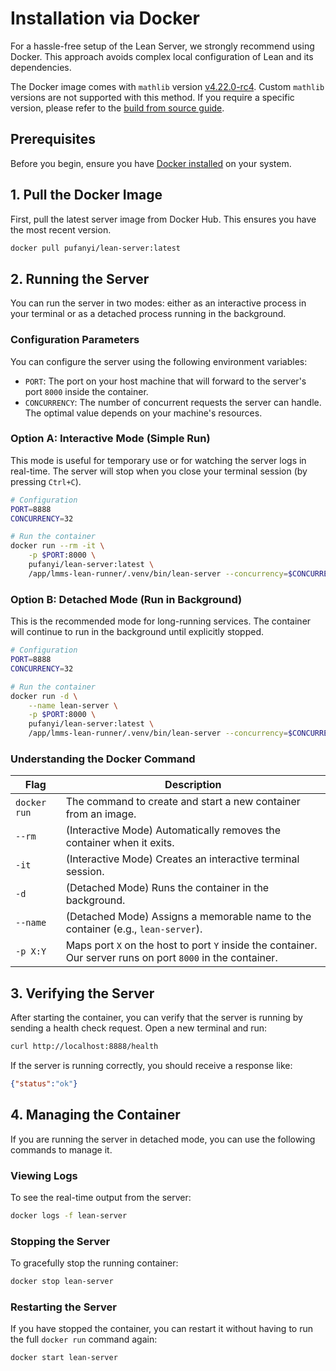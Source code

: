 # Installation via Docker

For a hassle-free setup of the Lean Server, we strongly recommend using Docker. This approach avoids complex local configuration of Lean and its dependencies.

The Docker image comes with `mathlib` version [v4.22.0-rc4](https://github.com/leanprover-community/mathlib4/releases/tag/v4.22.0-rc4). Custom `mathlib` versions are not supported with this method. If you require a specific version, please refer to the [build from source guide](./source.md).

## Prerequisites

Before you begin, ensure you have [Docker installed](https://docs.docker.com/engine/install/) on your system.

## 1. Pull the Docker Image

First, pull the latest server image from Docker Hub. This ensures you have the most recent version.

```bash
docker pull pufanyi/lean-server:latest
```

## 2. Running the Server

You can run the server in two modes: either as an interactive process in your terminal or as a detached process running in the background.

### Configuration Parameters

You can configure the server using the following environment variables:

-   `PORT`: The port on your host machine that will forward to the server's port `8000` inside the container.
-   `CONCURRENCY`: The number of concurrent requests the server can handle. The optimal value depends on your machine's resources.

### Option A: Interactive Mode (Simple Run)

This mode is useful for temporary use or for watching the server logs in real-time. The server will stop when you close your terminal session (by pressing `Ctrl+C`).

```bash
# Configuration
PORT=8888
CONCURRENCY=32

# Run the container
docker run --rm -it \
    -p $PORT:8000 \
    pufanyi/lean-server:latest \
    /app/lmms-lean-runner/.venv/bin/lean-server --concurrency=$CONCURRENCY
```

### Option B: Detached Mode (Run in Background)

This is the recommended mode for long-running services. The container will continue to run in the background until explicitly stopped.

```bash
# Configuration
PORT=8888
CONCURRENCY=32

# Run the container
docker run -d \
    --name lean-server \
    -p $PORT:8000 \
    pufanyi/lean-server:latest \
    /app/lmms-lean-runner/.venv/bin/lean-server --concurrency=$CONCURRENCY
```

### Understanding the Docker Command

| Flag          | Description                                                                                                |
|---------------|------------------------------------------------------------------------------------------------------------|
| `docker run`  | The command to create and start a new container from an image.                                             |
| `--rm`        | (Interactive Mode) Automatically removes the container when it exits.                                      |
| `-it`         | (Interactive Mode) Creates an interactive terminal session.                                                |
| `-d`          | (Detached Mode) Runs the container in the background.                                                      |
| `--name`      | (Detached Mode) Assigns a memorable name to the container (e.g., `lean-server`).                           |
| `-p X:Y`      | Maps port `X` on the host to port `Y` inside the container. Our server runs on port `8000` in the container. |

## 3. Verifying the Server

After starting the container, you can verify that the server is running by sending a health check request. Open a new terminal and run:

```bash
curl http://localhost:8888/health
```

If the server is running correctly, you should receive a response like:

```json
{"status":"ok"}
```

## 4. Managing the Container

If you are running the server in detached mode, you can use the following commands to manage it.

### Viewing Logs

To see the real-time output from the server:

```bash
docker logs -f lean-server
```

### Stopping the Server

To gracefully stop the running container:

```bash
docker stop lean-server
```

### Restarting the Server

If you have stopped the container, you can restart it without having to run the full `docker run` command again:

```bash
docker start lean-server
```
